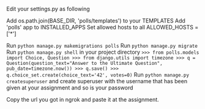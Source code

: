 Edit your settings.py as following

Add os.path.join(BASE_DIR, 'polls/templates') to your TEMPLATES
Add 'polls' app to INSTALLED_APPS
Set allowed hosts to all ALLOWED_HOSTS = ['*']

Run `python manage.py makemigrations polls`
Run `python manage.py migrate`
Run `python manage.py shell` in your project directory
    ```
    >>> from polls.models import Choice, Question
    >>> from django.utils import timezone
    >>> q = Question(question_text="Answer to the Ultimate Question", pub_date=timezone.now())
    >>> q.save()
    >>> q.choice_set.create(choice_text='42', votes=0)
    ```
Run `python manage.py createsuperuser` and create superuser with the username that has been given at your assignment and so is your password

Copy the url you got in ngrok and paste it at the assignment.

